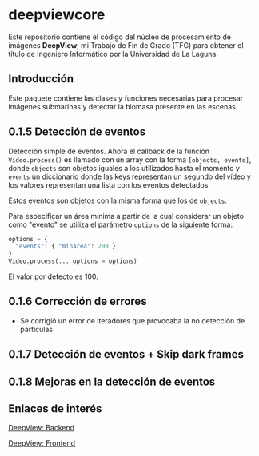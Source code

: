 # deepviewcore

Este repositorio contiene el código del núcleo de procesamiento de imágenes **DeepView**, mi Trabajo de Fin de Grado (TFG) para obtener el título de Ingeniero Informático por la Universidad de La Laguna.

## Introducción
Este paquete contiene las clases y funciones necesarias para procesar imágenes submarinas y detectar la biomasa presente en las escenas.


## 0.1.5 Detección de eventos
Detección simple de eventos. Ahora el callback de la función `Video.process()` es llamado con un array con la forma `[objects, events]`, donde `objects` son objetos iguales a los utilizados hasta el momento y `events` un diccionario donde las keys representan un segundo del vídeo y los valores representan una lista con los eventos detectados.

Estos eventos son objetos con la misma forma que los de `objects`.

Para especificar un área mínima a partir de la cual considerar un objeto como "evento" se utiliza el parámetro `options` de la siguiente forma:

```Python
options = {
  "events": { "minArea": 200 }
}
Video.process(... options = options)
```


El valor por defecto es 100.


## 0.1.6 Corrección de errores
* Se corrigió un error de iteradores que provocaba la no detección de partículas.


## 0.1.7 Detección de eventos + Skip dark frames

## 0.1.8 Mejoras en la detección de eventos

## Enlaces de interés
[DeepView: Backend](https://github.com/miguel-martinr/DeepView)

[DeepView: Frontend](https://github.com/miguel-martinr/DeepView)